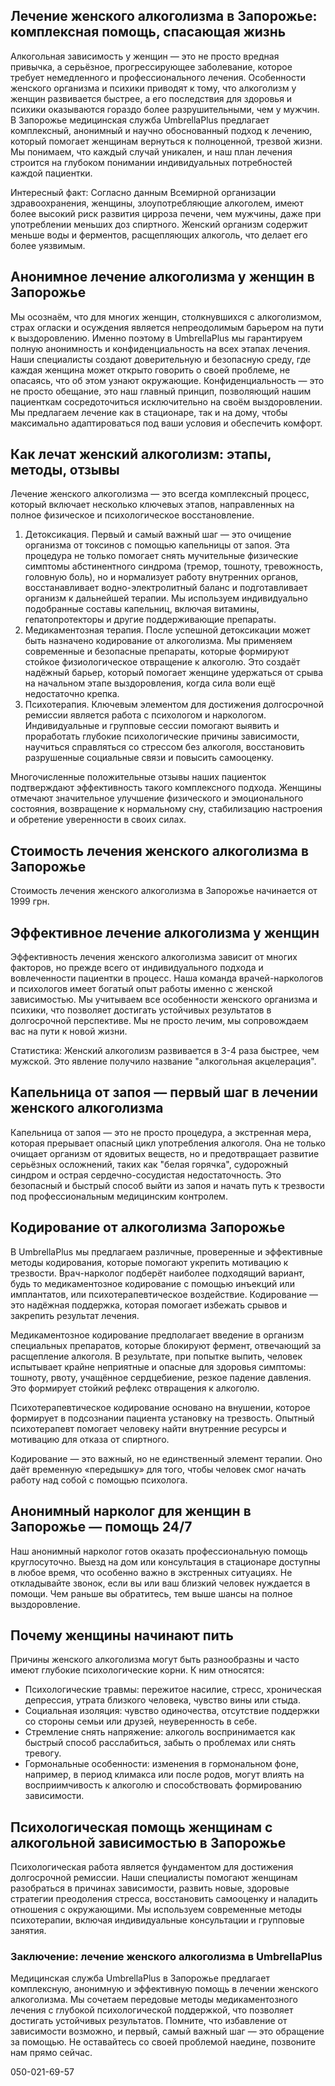 
## Лечение женского алкоголизма в Запорожье: комплексная помощь, спасающая жизнь

Алкогольная зависимость у женщин — это не просто вредная привычка, а серьёзное, прогрессирующее заболевание, которое требует немедленного и профессионального лечения. Особенности женского организма и психики приводят к тому, что алкоголизм у женщин развивается быстрее, а его последствия для здоровья и психики оказываются гораздо более разрушительными, чем у мужчин. В Запорожье медицинская служба UmbrellaPlus предлагает комплексный, анонимный и научно обоснованный подход к лечению, который помогает женщинам вернуться к полноценной, трезвой жизни. Мы понимаем, что каждый случай уникален, и наш план лечения строится на глубоком понимании индивидуальных потребностей каждой пациентки.

Интересный факт: Согласно данным Всемирной организации здравоохранения, женщины, злоупотребляющие алкоголем, имеют более высокий риск развития цирроза печени, чем мужчины, даже при употреблении меньших доз спиртного. Женский организм содержит меньше воды и ферментов, расщепляющих алкоголь, что делает его более уязвимым.

## Анонимное лечение алкоголизма у женщин в Запорожье

Мы осознаём, что для многих женщин, столкнувшихся с алкоголизмом, страх огласки и осуждения является непреодолимым барьером на пути к выздоровлению. Именно поэтому в UmbrellaPlus мы гарантируем полную анонимность и конфиденциальность на всех этапах лечения. Наши специалисты создают доверительную и безопасную среду, где каждая женщина может открыто говорить о своей проблеме, не опасаясь, что об этом узнают окружающие. Конфиденциальность — это не просто обещание, это наш главный принцип, позволяющий нашим пациенткам сосредоточиться исключительно на своём выздоровлении. Мы предлагаем лечение как в стационаре, так и на дому, чтобы максимально адаптироваться под ваши условия и обеспечить комфорт.

## Как лечат женский алкоголизм: этапы, методы, отзывы

Лечение женского алкоголизма — это всегда комплексный процесс, который включает несколько ключевых этапов, направленных на полное физическое и психологическое восстановление.

1. Детоксикация. Первый и самый важный шаг — это очищение организма от токсинов с помощью капельницы от запоя. Эта процедура не только помогает снять мучительные физические симптомы абстинентного синдрома (тремор, тошноту, тревожность, головную боль), но и нормализует работу внутренних органов, восстанавливает водно-электролитный баланс и подготавливает организм к дальнейшей терапии. Мы используем индивидуально подобранные составы капельниц, включая витамины, гепатопротекторы и другие поддерживающие препараты.
2. Медикаментозная терапия. После успешной детоксикации может быть назначено кодирование от алкоголизма. Мы применяем современные и безопасные препараты, которые формируют стойкое физиологическое отвращение к алкоголю. Это создаёт надёжный барьер, который помогает женщине удержаться от срыва на начальном этапе выздоровления, когда сила воли ещё недостаточно крепка.
3. Психотерапия. Ключевым элементом для достижения долгосрочной ремиссии является работа с психологом и наркологом. Индивидуальные и групповые сессии помогают выявить и проработать глубокие психологические причины зависимости, научиться справляться со стрессом без алкоголя, восстановить разрушенные социальные связи и повысить самооценку.

Многочисленные положительные отзывы наших пациенток подтверждают эффективность такого комплексного подхода. Женщины отмечают значительное улучшение физического и эмоционального состояния, возвращение к нормальному сну, стабилизацию настроения и обретение уверенности в своих силах.

## Стоимость лечения женского алкоголизма в Запорожье

Стоимость лечения женского алкоголизма в Запорожье начинается от 1999 грн.

## Эффективное лечение алкоголизма у женщин

Эффективность лечения женского алкоголизма зависит от многих факторов, но прежде всего от индивидуального подхода и вовлеченности пациентки в процесс. Наша команда врачей-наркологов и психологов имеет богатый опыт работы именно с женской зависимостью. Мы учитываем все особенности женского организма и психики, что позволяет достигать устойчивых результатов в долгосрочной перспективе. Мы не просто лечим, мы сопровождаем вас на пути к новой жизни.

Статистика: Женский алкоголизм развивается в 3-4 раза быстрее, чем мужской. Это явление получило название "алкогольная акцелерация".

## Капельница от запоя — первый шаг в лечении женского алкоголизма

Капельница от запоя — это не просто процедура, а экстренная мера, которая прерывает опасный цикл употребления алкоголя. Она не только очищает организм от ядовитых веществ, но и предотвращает развитие серьёзных осложнений, таких как "белая горячка", судорожный синдром и острая сердечно-сосудистая недостаточность. Это безопасный и быстрый способ выйти из запоя и начать путь к трезвости под профессиональным медицинским контролем.

## Кодирование от алкоголизма Запорожье

В UmbrellaPlus мы предлагаем различные, проверенные и эффективные методы кодирования, которые помогают укрепить мотивацию к трезвости. Врач-нарколог подберёт наиболее подходящий вариант, будь то медикаментозное кодирование с помощью инъекций или имплантатов, или психотерапевтическое воздействие. Кодирование — это надёжная поддержка, которая помогает избежать срывов и закрепить результат лечения.

Медикаментозное кодирование предполагает введение в организм специальных препаратов, которые блокируют фермент, отвечающий за расщепление алкоголя. В результате, при попытке выпить, человек испытывает крайне неприятные и опасные для здоровья симптомы: тошноту, рвоту, учащённое сердцебиение, резкое падение давления. Это формирует стойкий рефлекс отвращения к алкоголю.

Психотерапевтическое кодирование основано на внушении, которое формирует в подсознании пациента установку на трезвость. Опытный психотерапевт помогает человеку найти внутренние ресурсы и мотивацию для отказа от спиртного.

Кодирование — это важный, но не единственный элемент терапии. Оно даёт временную «передышку» для того, чтобы человек смог начать работу над собой с помощью психолога.

## Анонимный нарколог для женщин в Запорожье — помощь 24/7

Наш анонимный нарколог готов оказать профессиональную помощь круглосуточно. Выезд на дом или консультация в стационаре доступны в любое время, что особенно важно в экстренных ситуациях. Не откладывайте звонок, если вы или ваш близкий человек нуждается в помощи. Чем раньше вы обратитесь, тем выше шансы на полное выздоровление.

## Почему женщины начинают пить

Причины женского алкоголизма могут быть разнообразны и часто имеют глубокие психологические корни. К ним относятся:

* Психологические травмы: пережитое насилие, стресс, хроническая депрессия, утрата близкого человека, чувство вины или стыда.
* Социальная изоляция: чувство одиночества, отсутствие поддержки со стороны семьи или друзей, неуверенность в себе.
* Стремление снять напряжение: алкоголь воспринимается как быстрый способ расслабиться, забыть о проблемах или снять тревогу.
* Гормональные особенности: изменения в гормональном фоне, например, в период климакса или после родов, могут влиять на восприимчивость к алкоголю и способствовать формированию зависимости.

## Психологическая помощь женщинам с алкогольной зависимостью в Запорожье

Психологическая работа является фундаментом для достижения долгосрочной ремиссии. Наши специалисты помогают женщинам разобраться в причинах зависимости, развить новые, здоровые стратегии преодоления стресса, восстановить самооценку и наладить отношения с окружающими. Мы используем современные методы психотерапии, включая индивидуальные консультации и групповые занятия.

### Заключение: лечение женского алкоголизма в UmbrellaPlus

Медицинская служба UmbrellaPlus в Запорожье предлагает комплексную, анонимную и эффективную помощь в лечении женского алкоголизма. Мы сочетаем передовые методы медикаментозного лечения с глубокой психологической поддержкой, что позволяет достигать устойчивых результатов. Помните, что избавление от зависимости возможно, и первый, самый важный шаг — это обращение за помощью. Не оставайтесь со своей проблемой наедине, позвоните нам прямо сейчас.

050-021-69-57
